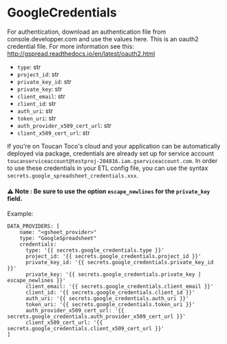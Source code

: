 # GoogleCredentials
For authentication, download an authentication file from console.developper.com
and use the values here. This is an oauth2 credential file. For more information
see this: http://gspread.readthedocs.io/en/latest/oauth2.html

* `type`: str
* `project_id`: str
* `private_key_id`: str
* `private_key`: str
* `client_email`: str
* `client_id`: str
* `auth_uri`: str
* `token_uri`: str
* `auth_provider_x509_cert_url`: str
* `client_x509_cert_url`: str


If you're on Toucan Toco's cloud and your application can be automatically deployed via package,
credentials are already set up for service account `toucanserviceaccount@testproj-204816.iam.gserviceaccount.com`.
In order to use these credentials in your ETL config file, you can use the syntax `secrets.google_spreadsheet_credentials.xxx`.

#### :warning: Note : Be sure to use the option `escape_newlines` for the `private_key` field.

Example:

    DATA_PROVIDERS: [
        name: "<gsheet_provider>"
        type: "GoogleSpreadsheet"
        credentials:
          type: '{{ secrets.google_credentials.type }}'
          project_id: '{{ secrets.google_credentials.project_id }}'
          private_key_id: '{{ secrets.google_credentials.private_key_id }}'
          private_key: '{{ secrets.google_credentials.private_key | escape_newlines }}'
          client_email: '{{ secrets.google_credentials.client_email }}'
          client_id: '{{ secrets.google_credentials.client_id }}'
          auth_uri: '{{ secrets.google_credentials.auth_uri }}'
          token_uri: '{{ secrets.google_credentials.token_uri }}'
          auth_provider_x509_cert_url: '{{ secrets.google_credentials.auth_provider_x509_cert_url }}'
          client_x509_cert_url: '{{ secrets.google_credentials.client_x509_cert_url }}'
    ]